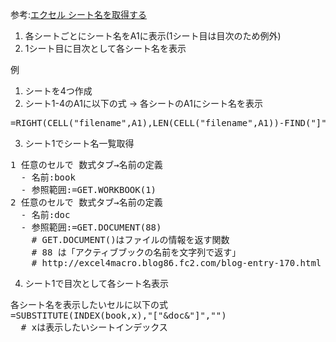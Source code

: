 参考:[エクセル シート名を取得する](https://www.tipsfound.com/excel/01306)<br/>

1. 各シートごとにシート名をA1に表示(1シート目は目次のため例外)
2. 1シート目に目次として各シート名を表示

例
1. シートを4つ作成
2. シート1-4のA1に以下の式 -> 各シートのA1にシート名を表示
<pre>
=RIGHT(CELL("filename",A1),LEN(CELL("filename",A1))-FIND("]",CELL("filename",A1)))
</pre>
3. シート1でシート名一覧取得
<pre>
1 任意のセルで 数式タブ→名前の定義
  - 名前:book
  - 参照範囲:=GET.WORKBOOK(1)
2 任意のセルで 数式タブ→名前の定義
  - 名前:doc
  - 参照範囲:=GET.DOCUMENT(88)
    # GET.DOCUMENT()はファイルの情報を返す関数
    # 88 は「アクティブブックの名前を文字列で返す」
    # http://excel4macro.blog86.fc2.com/blog-entry-170.html
</pre>
4. シート1で目次として各シート名表示
<pre>
各シート名を表示したいセルに以下の式
=SUBSTITUTE(INDEX(book,x),"["&doc&"]","")
  # xは表示したいシートインデックス
</pre>

